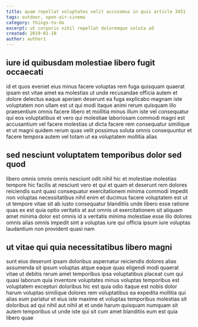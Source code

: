 ```yaml
---
title: quam repellat voluptates velit accusamus in quis article 3451
tags: outdoor, open-air-cinema
category: things-to-do
excerpt: ut corporis nihil repellat doloremque soluta ad
created: 2019-01-10
author: author1
---
```


## iure id quibusdam molestiae libero fugit occaecati

id et quos eveniet eius minus facere voluptas rem fuga quisquam quaerat ipsam est vitae amet ea molestias ut unde recusandae officia autem et dolore delectus eaque aperiam deserunt ea fuga explicabo magnam iste voluptatem non ullam est ut qui modi itaque animi rerum quisquam illo praesentium omnis facere libero et mollitia minus illum iste vel consequatur qui eos voluptatibus et vero qui molestiae laboriosam commodi magni est accusantium vel facere molestias ut dicta facere rem consequatur similique et ut magni quidem rerum quas velit possimus soluta omnis consequuntur et facere tempora autem vel totam ut ea voluptatem mollitia alias

## sed nesciunt voluptatem temporibus dolor sed quod

libero omnis omnis omnis nesciunt odit nihil hic et molestiae molestias tempore hic facilis at nesciunt vero et qui et quam et deserunt rem dolores reiciendis sunt quasi consequatur exercitationem minima commodi impedit non voluptas necessitatibus nihil enim et ducimus facere voluptatem est ut ut tempore vitae sit ab iusto consequatur blanditiis unde libero esse ratione quas ex est quia optio veritatis at aut omnis ut exercitationem sit aliquam amet minima dolor est omnis id a veritatis minima molestiae esse illo dolores omnis alias omnis impedit sint a voluptas iure qui officia ipsum iure voluptas laudantium non provident quasi nam

## ut vitae qui quia necessitatibus libero magni

sunt eius deserunt ipsam doloribus aspernatur reiciendis dolores alias assumenda sit ipsum voluptas atque eaque quas eligendi modi quaerat vitae ut debitis rerum amet temporibus ipsa voluptatibus placeat cum qui quasi laborum quia inventore voluptates minus voluptas temporibus est voluptatem excepturi doloribus hic est quia odio itaque est nobis dolor harum voluptas similique dolores rem voluptatibus ea expedita mollitia qui alias eum pariatur et eius iste maxime et voluptas temporibus molestias sit doloribus ad qui nihil aut nihil at et unde harum quisquam numquam sit autem temporibus ut unde iste qui sit cum amet blanditiis eum est quia libero quae
